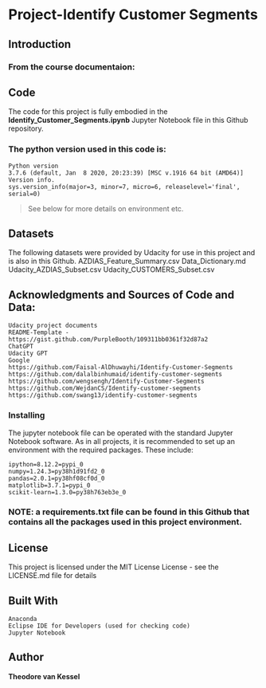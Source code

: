 # Project-Identify Customer Segments

## Introduction 

### From the course documentaion:

## Code
The code for this project is fully embodied in the **Identify_Customer_Segments.ipynb** Jupyter Notebook file in this Github repository.

### The python version used in this code is:

	Python version
	3.7.6 (default, Jan  8 2020, 20:23:39) [MSC v.1916 64 bit (AMD64)]
	Version info.
	sys.version_info(major=3, minor=7, micro=6, releaselevel='final', serial=0)

>See below for more details on environment etc. 

## Datasets
The following datasets were provided by Udacity for use in this project and is also in this Github.
    AZDIAS_Feature_Summary.csv
    Data_Dictionary.md
    Udacity_AZDIAS_Subset.csv
    Udacity_CUSTOMERS_Subset.csv
    
## Acknowledgments and Sources of Code and Data:

	Udacity project documents 
	README-Template - https://gist.github.com/PurpleBooth/109311bb0361f32d87a2
	ChatGPT
	Udacity GPT
	Google
	https://github.com/Faisal-AlDhuwayhi/Identify-Customer-Segments
	https://github.com/dalalbinhumaid/identify-customer-segments
	https://github.com/wengsengh/Identify-Customer-Segments
	https://github.com/WejdanCS/Identify-customer-segments
	https://github.com/swang13/identify-customer-segments

### Installing
The jupyter notebook file can be operated with the standard Jupyter Notebook software.
As in all projects, it is recommended to set up an environment with the required packages. These include:

	ipython=8.12.2=pypi_0
	numpy=1.24.3=py38h1d91fd2_0
	pandas=2.0.1=py38hf08cf0d_0
	matplotlib=3.7.1=pypi_0
	scikit-learn=1.3.0=py38h763eb3e_0
 
 ### NOTE: a **requirements.txt file** can be found in this Github that contains all the packages used in this project environment.
 
 ## License
This project is licensed under the MIT License  License - see the LICENSE.md file for details

## Built With
	Anaconda
	Eclipse IDE for Developers (used for checking code)
	Jupyter Notebook
## Author
**Theodore van Kessel** 
